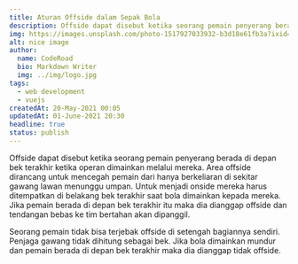 ```yaml
---
title: Aturan Offside dalam Sepak Bola
description: Offside dapat disebut ketika seorang pemain penyerang berada di depan bek terakhir ketika operan dimainkan melalui mereka. Area offside dirancang untuk mencegah pemain dari hanya berkeliaran di sekitar gawang lawan menunggu umpan.
img: https://images.unsplash.com/photo-1517927033932-b3d18e61fb3a?ixid=MnwxMjA3fDB8MHxwaG90by1wYWdlfHx8fGVufDB8fHx8&ixlib=rb-1.2.1&auto=format&fit=crop&w=2990&q=80
alt: nice image
author:
  name: CodeRoad
  bio: Markdown Writer
  img: ../img/logo.jpg
tags:
  - web development
  - vuejs
createdAt: 20-May-2021 00:05
updatedAt: 01-June-2021 20:30
headline: true
status: publish
---
```


Offside dapat disebut ketika seorang pemain penyerang berada di depan bek terakhir ketika operan dimainkan melalui mereka. Area offside dirancang untuk mencegah pemain dari hanya berkeliaran di sekitar gawang lawan menunggu umpan. Untuk menjadi onside mereka harus ditempatkan di belakang bek terakhir saat bola dimainkan kepada mereka. Jika pemain berada di depan bek terakhir itu maka dia dianggap offside dan tendangan bebas ke tim bertahan akan dipanggil.

Seorang pemain tidak bisa terjebak offside di setengah bagiannya sendiri. Penjaga gawang tidak dihitung sebagai bek. Jika bola dimainkan mundur dan pemain berada di depan bek terakhir maka dia dianggap tidak offside.
